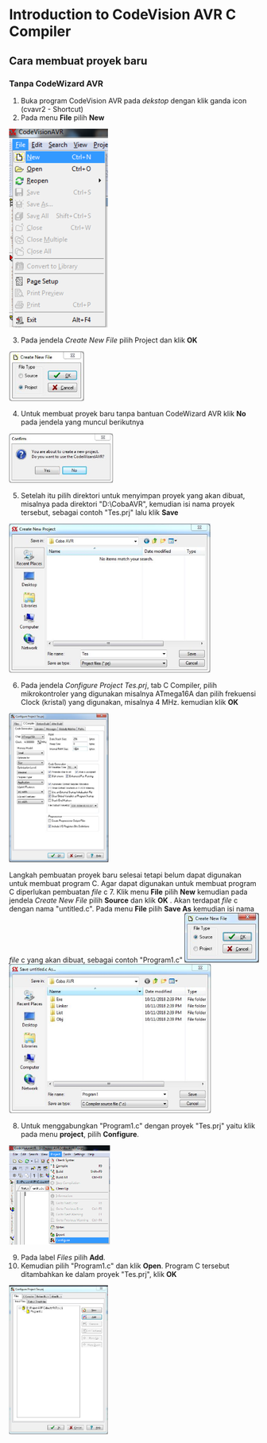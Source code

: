 # Introduction to CodeVision AVR C Compiler
## Cara membuat proyek baru
### Tanpa CodeWizard AVR
1. Buka program CodeVision AVR pada *dekstop* dengan klik ganda icon (cvavr2 - Shortcut)
2. Pada menu **File** pilih **New**
<img src="/images/newfile.png" height="400">

3. Pada jendela *Create New File* pilih Project dan klik **OK**
<img src="/images/project.JPG" height="100">

4. Untuk membuat proyek baru tanpa bantuan CodeWizard AVR klik **No** pada jendela yang muncul berikutnya
<img src="/images/no wizard.JPG" height="100">

5. Setelah itu pilih direktori untuk menyimpan proyek yang akan dibuat, misalnya pada direktori "D:\CobaAVR\", kemudian isi nama proyek tersebut, sebagai contoh "Tes.prj" lalu klik **Save**
<img src="/images/save.JPG" height="300">

6. Pada jendela *Configure Project Tes.prj*, tab C Compiler, pilih mikrokontroler yang digunakan misalnya ATmega16A dan pilih frekuensi Clock (kristal) yang digunakan, misalnya 4 MHz. kemudian klik **OK** 
<img src="/images/configure.JPG" height="300">

Langkah pembuatan proyek baru selesai tetapi belum dapat digunakan untuk membuat program C. Agar dapat digunakan untuk membuat program C diperlukan pembuatan *file* c
7. Klik menu **File** pilih **New** kemudian pada jendela *Create New File* pilih **Source** dan klik **OK** . Akan terdapat *file* c dengan nama "untitled.c". Pada menu **File** pilih **Save As** kemudian isi nama *file* c yang akan dibuat, sebagai contoh "Program1.c"
<img src="/images/source.JPG" height="100">
<img src="/images/file c.JPG" height="300">

8. Untuk menggabungkan "Program1.c" dengan proyek "Tes.prj" yaitu klik pada menu **project**, pilih **Configure**.
<img src="/images/project-configure.png" height="200">

9. Pada label *Files* pilih **Add**.
10. Kemudian pilih "Program1.c" dan klik **Open**. Program C tersebut ditambahkan ke dalam proyek "Tes.prj", klik **OK**
<img src="/images/add c.JPG" height="300">
